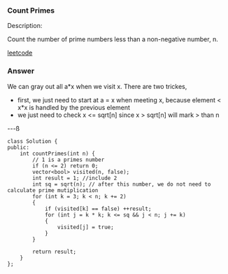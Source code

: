 ### Count Primes
Description:

Count the number of prime numbers less than a non-negative number, n.

[leetcode](https://leetcode.com/problems/count-primes/description/)

### Answer 
We can gray out all a*x when we visit x. There are two trickes, 
* first, we just need to start at a = x when meeting x, because element < x*x is handled by the previous element
* we just need to check x <= sqrt[n] since x > sqrt[n] will mark > than n 

---ß

	class Solution {
	public:
	    int countPrimes(int n) {
	        // 1 is a primes number
	        if (n <= 2) return 0;
	        vector<bool> visited(n, false);
	        int result = 1; //include 2
	        int sq = sqrt(n); // after this number, we do not need to calculate prime mutiplication
	        for (int k = 3; k < n; k += 2)
	        {
	            if (visited[k] == false) ++result;
	            for (int j = k * k; k <= sq && j < n; j += k)
	            {
	                visited[j] = true;
	            }
	        }
	        
	        return result;
	    }
	};